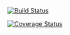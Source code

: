 [![Build Status](https://travis-ci.com/TobiMohr/Skip_Bo.svg?branch=master)](https://travis-ci.com/TobiMohr/Skip_Bo)

[![Coverage Status](https://coveralls.io/repos/github/TobiMohr/Skip_Bo/badge.svg?branch=master)](https://coveralls.io/github/TobiMohr/Skip_Bo?branch=master)




